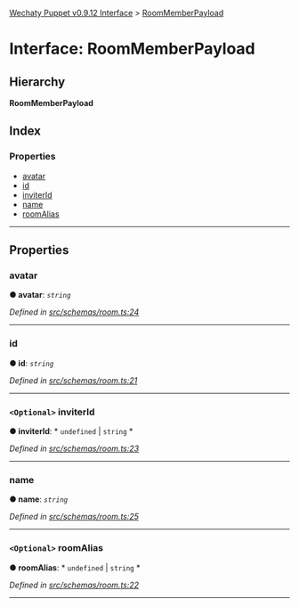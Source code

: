 [Wechaty Puppet v0.9.12 Interface](../README.md) > [RoomMemberPayload](../interfaces/roommemberpayload.md)

# Interface: RoomMemberPayload

## Hierarchy

**RoomMemberPayload**

## Index

### Properties

* [avatar](roommemberpayload.md#avatar)
* [id](roommemberpayload.md#id)
* [inviterId](roommemberpayload.md#inviterid)
* [name](roommemberpayload.md#name)
* [roomAlias](roommemberpayload.md#roomalias)

---

## Properties

<a id="avatar"></a>

###  avatar

**● avatar**: *`string`*

*Defined in [src/schemas/room.ts:24](https://github.com/wechaty/wechaty-puppet/blob/53150e3/src/schemas/room.ts#L24)*

___
<a id="id"></a>

###  id

**● id**: *`string`*

*Defined in [src/schemas/room.ts:21](https://github.com/wechaty/wechaty-puppet/blob/53150e3/src/schemas/room.ts#L21)*

___
<a id="inviterid"></a>

### `<Optional>` inviterId

**● inviterId**: * `undefined` &#124; `string`
*

*Defined in [src/schemas/room.ts:23](https://github.com/wechaty/wechaty-puppet/blob/53150e3/src/schemas/room.ts#L23)*

___
<a id="name"></a>

###  name

**● name**: *`string`*

*Defined in [src/schemas/room.ts:25](https://github.com/wechaty/wechaty-puppet/blob/53150e3/src/schemas/room.ts#L25)*

___
<a id="roomalias"></a>

### `<Optional>` roomAlias

**● roomAlias**: * `undefined` &#124; `string`
*

*Defined in [src/schemas/room.ts:22](https://github.com/wechaty/wechaty-puppet/blob/53150e3/src/schemas/room.ts#L22)*

___

